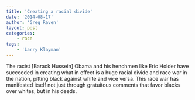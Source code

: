 ```yaml
---
title: 'Creating a racial divide'
date: '2014-08-17'
author: 'Greg Raven'
layout: post
categories:
    - race
tags:
    - 'Larry Klayman'
---
```


The racist \[Barack Hussein\] Obama and his henchmen like Eric Holder have succeeded in creating what in effect is a huge racial divide and race war in the nation, pitting black against white and vice versa. This race war has manifested itself not just through gratuitous comments that favor blacks over whites, but in his deeds.